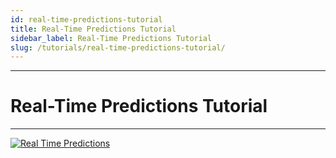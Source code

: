 ```yaml
---
id: real-time-predictions-tutorial
title: Real-Time Predictions Tutorial
sidebar_label: Real-Time Predictions Tutorial
slug: /tutorials/real-time-predictions-tutorial/
---
```


---
# Real-Time Predictions Tutorial
---

[![Real Time Predictions](https://res.cloudinary.com/marcomontalbano/image/upload/v1651413711/video_to_markdown/images/google-drive--1TLxfMTVHsN2kk1VKKbIwRDZeR3PTs0Vj-c05b58ac6eb4c4700831b2b3070cd403.jpg)](https://drive.google.com/file/d/1TLxfMTVHsN2kk1VKKbIwRDZeR3PTs0Vj/view?usp=sharing "Real Time Predictions")